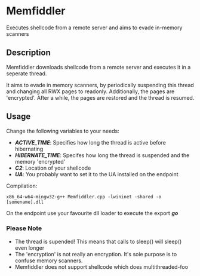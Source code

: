 # Memfiddler

Executes shellcode from a remote server and aims to evade in-memory scanners

## Description
Memfiddler downloads shellcode from a remote server and executes it in a seperate thread.    

It aims to evade in memory scanners, by periodically suspending this thread and changing all RWX pages to readonly. Additionally,
the pages are 'encrypted'. After a while, the pages are restored and the thread is resumed.

## Usage
Change the following variables to your needs:
- ***ACTIVE_TIME***: Specifies how long the thread is active before hibernating
- ***HIBERNATE_TIME***: Specifes how long the thread is suspended and the memory 'encrypted'
- ***C2***: Location of your shellcode
- ***UA***: You probably want to set it to the UA installed on the endpoint    

Compilation:
```
x86_64-w64-mingw32-g++ Memfiddler.cpp -lwininet -shared -o [somename].dll
```
On the endpoint use your favourite dll loader to execute the export ***go***


### Please Note
- The thread is supended! This means that calls to sleep() will sleep() even longer
- The 'encryption' is not really an encryption. It's sole purpose is to confuse memory scanners.
- Memfiddler does not support shellcode which does multithreaded-foo

